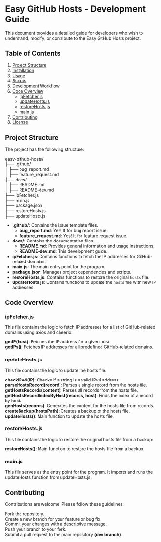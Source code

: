 # Easy GitHub Hosts - Development Guide

This document provides a detailed guide for developers who wish to understand, modify, or contribute to the Easy GitHub Hosts project.

## Table of Contents

1. [Project Structure](#project-structure)
2. [Installation](#installation)
3. [Usage](#usage)
4. [Scripts](#scripts)
5. [Development Workflow](#development-workflow)
6. [Code Overview](#code-overview)
   - [ipFetcher.js](#ipfetcherjs)
   - [updateHosts.js](#updatehostsjs)
   - [restoreHosts.js](#restorehostsjs)
   - [main.js](#mainjs)
7. [Contributing](#contributing)
8. [License](#license)

## Project Structure

The project has the following structure:

easy-github-hosts/  
├── .github/  
│ ├── bug_report.md  
│ ├── feature_request.md  
├── docs/  
│ ├── README.md  
│ ├── README-dev.md  
├── ipFetcher.js  
├── main.js  
├── package.json  
├── restoreHosts.js  
├── updateHosts.js  

- **.github/**: Contains the issue template files.
  - **bug_report.md**: Yes! It for bug report issue.
  - **feature_request.md**: Yes! It for feature request issue.
- **docs/**: Contains the documentation files.
  - **README.md**: Provides general information and usage instructions.
  - **README-dev.md**: This development guide.
- **ipFetcher.js**: Contains functions to fetch the IP addresses for GitHub-related domains.
- **main.js**: The main entry point for the program.
- **package.json**: Manages project dependencies and scripts.
- **restoreHosts.js**: Contains functions to restore the original `hosts` file.
- **updateHosts.js**: Contains functions to update the `hosts` file with new IP addresses.

## Code Overview

### ipFetcher.js

This file contains the logic to fetch IP addresses for a list of GitHub-related domains using axios and cheerio:  

**getIP(host)**: Fetches the IP address for a given host.  
**getIPs()**: Fetches IP addresses for all predefined GitHub-related domains.  


### updateHosts.js  
This file contains the logic to update the hosts file:  

**checkIPv4(IP)**: Checks if a string is a valid IPv4 address.  
**parseHostsRecord(record)**: Parses a single record from the hosts file.  
**getHostsRecords(content)**: Parses all records from the hosts file.  
**getHostsRecordIndexByHost(records, host)**: Finds the index of a record by host.  
**genHosts(records)**: Generates the content for the hosts file from records.  
**createBackup(hostsPath)**: Creates a backup of the hosts file.  
**updateHosts()**: Main function to update the hosts file.  

### restoreHosts.js  
This file contains the logic to restore the original hosts file from a backup:  

**restoreHosts()**: Main function to restore the hosts file from a backup.  

### main.js  
This file serves as the entry point for the program. It imports and runs the updateHosts function from updateHosts.js.

## Contributing
Contributions are welcome! Please follow these guidelines:  

Fork the repository.  
Create a new branch for your feature or bug fix.  
Commit your changes with a descriptive message.  
Push your branch to your fork.  
Submit a pull request to the main repository **(dev branch)**.  
